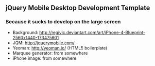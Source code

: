 ## jQuery Mobile Desktop Development Template

### Because it sucks to develop on the large screen

* Background: http://regivic.deviantart.com/art/iPhone-4-Blueprint-2560x1440-173475601
* JQM: http://jquerymobile.com/
* Yeoman: http://yeoman.io/ (HTML5 boilerplate)
* Marquee generator: from somewhere
* iPhone image: from somewhere